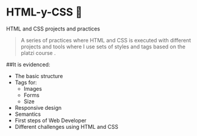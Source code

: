 # HTML-y-CSS 🦊
HTML and CSS projects and practices

>A series of practices where HTML and CSS is executed with different projects and tools where I use sets of styles and tags based on the platzi course .

##It is evidenced:
* The basic structure
* Tags for:
	* Images 
	* Forms 
	* Size
* Responsive design 
* Semantics 
* First steps of Web Developer 
* Different challenges using HTML and CSS

